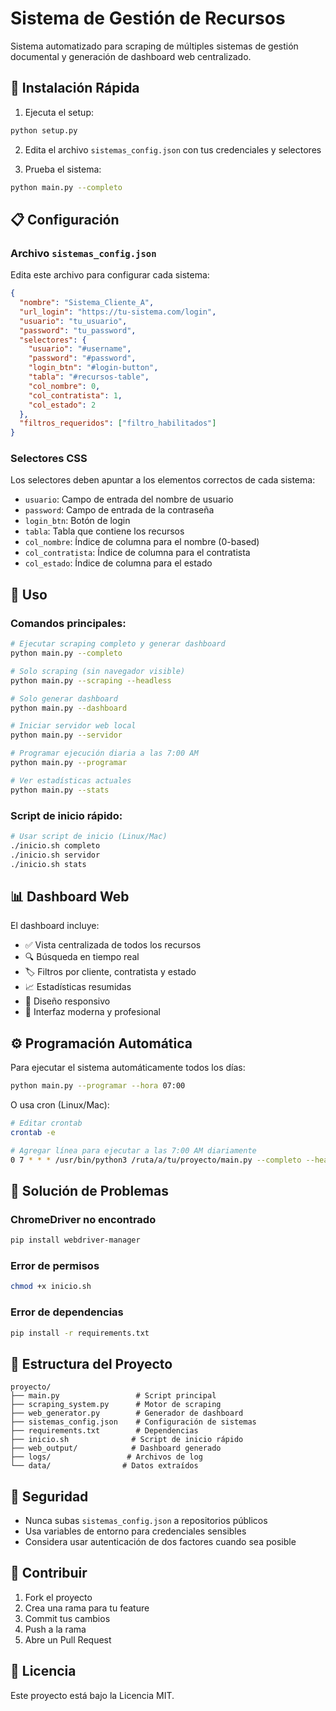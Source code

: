 # Sistema de Gestión de Recursos

Sistema automatizado para scraping de múltiples sistemas de gestión documental y generación de dashboard web centralizado.

## 🚀 Instalación Rápida

1. Ejecuta el setup:
```bash
python setup.py
```

2. Edita el archivo `sistemas_config.json` con tus credenciales y selectores

3. Prueba el sistema:
```bash
python main.py --completo
```

## 📋 Configuración

### Archivo `sistemas_config.json`

Edita este archivo para configurar cada sistema:

```json
{
  "nombre": "Sistema_Cliente_A",
  "url_login": "https://tu-sistema.com/login",
  "usuario": "tu_usuario",
  "password": "tu_password",
  "selectores": {
    "usuario": "#username",
    "password": "#password",
    "login_btn": "#login-button",
    "tabla": "#recursos-table",
    "col_nombre": 0,
    "col_contratista": 1,
    "col_estado": 2
  },
  "filtros_requeridos": ["filtro_habilitados"]
}
```

### Selectores CSS

Los selectores deben apuntar a los elementos correctos de cada sistema:

- `usuario`: Campo de entrada del nombre de usuario
- `password`: Campo de entrada de la contraseña
- `login_btn`: Botón de login
- `tabla`: Tabla que contiene los recursos
- `col_nombre`: Índice de columna para el nombre (0-based)
- `col_contratista`: Índice de columna para el contratista
- `col_estado`: Índice de columna para el estado

## 🎯 Uso

### Comandos principales:

```bash
# Ejecutar scraping completo y generar dashboard
python main.py --completo

# Solo scraping (sin navegador visible)
python main.py --scraping --headless

# Solo generar dashboard
python main.py --dashboard

# Iniciar servidor web local
python main.py --servidor

# Programar ejecución diaria a las 7:00 AM
python main.py --programar

# Ver estadísticas actuales
python main.py --stats
```

### Script de inicio rápido:

```bash
# Usar script de inicio (Linux/Mac)
./inicio.sh completo
./inicio.sh servidor
./inicio.sh stats
```

## 📊 Dashboard Web

El dashboard incluye:

- ✅ Vista centralizada de todos los recursos
- 🔍 Búsqueda en tiempo real
- 🏷️ Filtros por cliente, contratista y estado
- 📈 Estadísticas resumidas
- 📱 Diseño responsivo
- 🎨 Interfaz moderna y profesional

## ⚙️ Programación Automática

Para ejecutar el sistema automáticamente todos los días:

```bash
python main.py --programar --hora 07:00
```

O usa cron (Linux/Mac):
```bash
# Editar crontab
crontab -e

# Agregar línea para ejecutar a las 7:00 AM diariamente
0 7 * * * /usr/bin/python3 /ruta/a/tu/proyecto/main.py --completo --headless
```

## 🔧 Solución de Problemas

### ChromeDriver no encontrado
```bash
pip install webdriver-manager
```

### Error de permisos
```bash
chmod +x inicio.sh
```

### Error de dependencias
```bash
pip install -r requirements.txt
```

## 📁 Estructura del Proyecto

```
proyecto/
├── main.py                 # Script principal
├── scraping_system.py      # Motor de scraping
├── web_generator.py        # Generador de dashboard
├── sistemas_config.json    # Configuración de sistemas
├── requirements.txt        # Dependencias
├── inicio.sh              # Script de inicio rápido
├── web_output/            # Dashboard generado
├── logs/                 # Archivos de log
└── data/                # Datos extraídos
```

## 🚨 Seguridad

- Nunca subas `sistemas_config.json` a repositorios públicos
- Usa variables de entorno para credenciales sensibles
- Considera usar autenticación de dos factores cuando sea posible

## 🤝 Contribuir

1. Fork el proyecto
2. Crea una rama para tu feature
3. Commit tus cambios
4. Push a la rama
5. Abre un Pull Request

## 📄 Licencia

Este proyecto está bajo la Licencia MIT.
